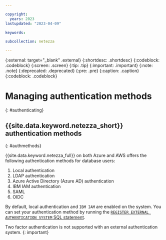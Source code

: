 ```yaml
---

copyright:
  years: 2023
lastupdated: "2023-04-09"

keywords:

subcollection: netezza

---
```


{:external: target="_blank" .external}
{:shortdesc: .shortdesc}
{:codeblock: .codeblock}
{:screen: .screen}
{:tip: .tip}
{:important: .important}
{:note: .note}
{:deprecated: .deprecated}
{:pre: .pre}
{:caption: .caption}
{:codeblock: .codeblock}

# Managing authentication methods
{: #authenticating}

## {{site.data.keyword.netezza_short}} authentication methods
{: #authmethods}

{{site.data.keyword.netezza_full}} on both Azure and AWS offers the following authentication methods for database users:

1. Local authentication 
1. LDAP authentication
1. Azure Active Directory (Azure AD) authentication
1. IBM IAM authentication
1. SAML
1. OIDC

By default, local authentication and `IBM IAM` are enabled on the system. You can set your authentication method by running the [`REGISTER EXTERNAL AUTHENTICATION SYSTEM` SQL statement](https://www.ibm.com/docs/en/netezza?topic=reference-register-external-authentication).


Two factor authentication is not supported with an external authentication system.
{: important}
